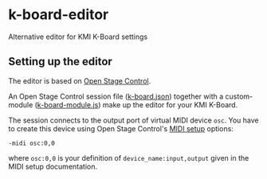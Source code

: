 # k-board-editor
Alternative editor for KMI K-Board settings

## Setting up the editor

The editor is based on [Open Stage Control](http://osc.ammd.net/).

An Open Stage Control session file ([k-board.json](src/open-stage-control/k-board.json)) together with a custom-module ([k-board-module.js](src/open-stage-control/k-board-module.js)) make up the editor for your KMI K-Board.

The session connects to the output port of virtual MIDI device `osc`. You have to create this device using Open Stage Control's [MIDI setup](http://osc.ammd.net/extras/midi/#setup) options:

```
-midi osc:0,0
```

where `osc:0,0` is your definition of `device_name:input,output` given in the MIDI setup documentation.
